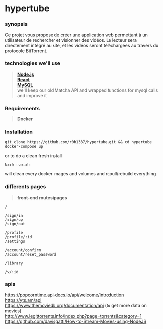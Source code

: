 # hypertube

### synopsis
Ce projet vous propose de créer une application web permettant à un utilisateur de
rechercher et visionner des vidéos.
Le lecteur sera directement intégré au site, et les vidéos seront téléchargées au travers
du protocole BitTorrent.

### technologies we'll use
> **[Node.js](https://nodejs.org/)**<br>
> **[React](https://reactjs.org/)**<br>
> **[MySQL](https://www.mysql.com/)**<br>
> we'll keep our old Matcha API and wrapped functions for mysql calls and improve it 

### Requirements
> **Docker**<br>

### Installation
```
git clone https://github.com/r0b1337/hypertube.git && cd hypertube
docker-compose up
```
or to do a clean fresh install
```
bash run.sh
```
will clean every docker images and volumes and repull/rebuild everything

### differents pages
> **front-end routes/pages**
```
/
```
```
/sign/in
/sign/up
/sign/out
```
```
/profile
/profile/:id
/settings
```
```
/account/confirm
/account/reset_password
```
```
/library
```
```
/v/:id
```

### apis
https://popcorntime.api-docs.io/api/welcome/introduction<br>
https://yts.am/api<br>
https://www.themoviedb.org/documentation/api (to get more data on movies)<br>
http://www.legittorrents.info/index.php?page=torrents&category=1<br>
https://github.com/davidgatti/How-to-Stream-Movies-using-NodeJS
